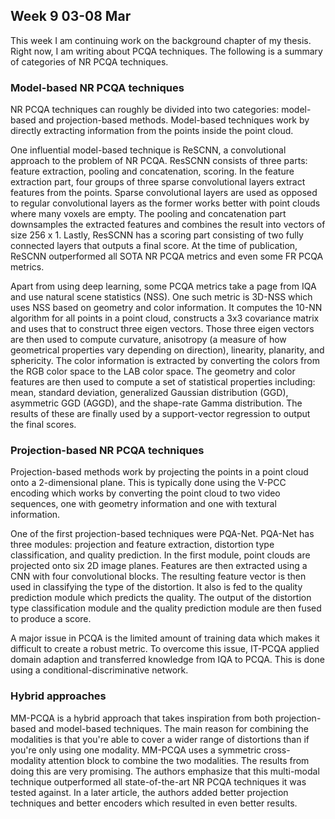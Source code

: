 ## Week 9 03-08 Mar

This week I am continuing work on the background chapter of my thesis. Right now, I am writing about PCQA techniques. The following is a summary of categories of NR PCQA techniques.

### Model-based NR PCQA techniques

NR PCQA techniques can roughly be divided into two categories: model-based and projection-based methods. Model-based techniques work by directly extracting information from the points inside the point cloud.

One influential model-based technique is ReSCNN, a convolutional approach to the problem of NR PCQA. ResSCNN consists of three parts: feature extraction, pooling and concatenation, scoring. In the feature extraction part, four groups of three sparse convolutional layers extract features from the points. Sparse convolutional layers are used as opposed to regular convolutional layers as the former works better with point clouds where many voxels are empty. The pooling and concatenation part downsamples the extracted features and combines the result into vectors of size 256 x 1. Lastly, ResSCNN has a scoring part consisting of two fully connected layers that outputs a final score. At the time of publication, ReSCNN outperformed all SOTA NR PCQA metrics and even some FR PCQA metrics.

Apart from using deep learning, some PCQA metrics take a page from IQA and use natural scene statistics (NSS). One such metric is 3D-NSS which uses NSS based on geometry and color information. It computes the 10-NN algorithm for all points in a point cloud, constructs a 3x3 covariance matrix and uses that to construct three eigen vectors. Those three eigen vectors are then used to compute curvature, anisotropy (a measure of how geometrical properties vary depending on direction), linearity, planarity, and sphericity. The color information is extracted by converting the colors from the RGB color space to the LAB color space. The geometry and color features are then used to compute a set of statistical properties including: mean, standard deviation, generalized Gaussian distribution (GGD), asymmetric GGD (AGGD), and the shape-rate Gamma distribution. The results of these are finally used by a support-vector regression to output the final scores.

### Projection-based NR PCQA techniques

Projection-based methods work by projecting the points in a point cloud onto a 2-dimensional plane. This is typically done using the V-PCC encoding which works by converting the point cloud to two video sequences, one with geometry information and one with textural information.

One of the first projection-based techniques were PQA-Net. PQA-Net has three modules: projection and feature extraction, distortion type classification, and quality prediction. In the first module, point clouds are projected onto six 2D image planes. Features are then extracted using a CNN with four convolutional blocks. The resulting feature vector is then used in classifying the type of the distortion. It also is fed to the quality prediction module which predicts the quality. The output of the distortion type classification module and the quality prediction module are then fused to produce a score.

A major issue in PCQA is the limited amount of training data which makes it difficult to create a robust metric. To overcome this issue, IT-PCQA applied domain adaption and transferred knowledge from IQA to PCQA. This is done using a conditional-discriminative network.

### Hybrid approaches

MM-PCQA is a hybrid approach that takes inspiration from both projection-based and model-based techniques. The main reason for combining the modalities is that you're able to cover a wider range of distortions than if you're only using one modality. MM-PCQA uses a symmetric cross-modality attention block to combine the two modalities. The results from doing this are very promising. The authors emphasize that this multi-modal technique outperformed all state-of-the-art NR PCQA techniques it was tested against. In a later article, the authors added better projection techniques and better encoders which resulted in even better results.
